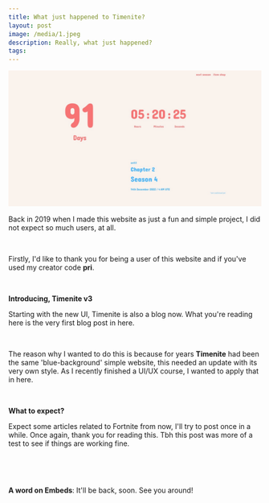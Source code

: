 ```yaml
---
title: What just happened to Timenite?
layout: post
image: /media/1.jpeg
description: Really, what just happened?
tags: 
---
```


![New Timenite](/media/1.jpeg)

Back in 2019 when I made this website as just a fun and simple project,
I did not expect so much users, at all.

&nbsp;

Firstly, I'd like to thank you for being a user of this website and
if you've used my creator code **pri**.

&nbsp;

<strong class="is-size-4">Introducing, Timenite v3</strong>

Starting with the new UI, Timenite is also a blog now. 
What you're reading here is the very first blog post in here.

&nbsp;

The reason why I wanted to do this is because for years **Timenite** had been the same 'blue-background'
simple website, this needed an update with its very own style. As I recently finished a UI/UX course, I wanted to
apply that in here. 

&nbsp;

<strong class="is-size-4">What to expect?</strong>

Expect some articles related to Fortnite from now, I'll try to post once in a while. 
Once again, thank you for reading this. Tbh this post was more of a test to see if things are working fine.

&nbsp;



&nbsp;


**A word on Embeds**: It'll be back, soon. See you around!
